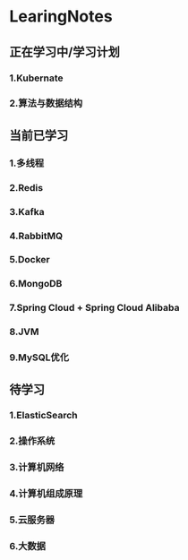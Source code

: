 # LearingNotes
## 正在学习中/学习计划

### 1.Kubernate
### 2.算法与数据结构





## 当前已学习
### 1.多线程
### 2.Redis
### 3.Kafka
### 4.RabbitMQ
### 5.Docker
### 6.MongoDB
### 7.Spring Cloud + Spring Cloud Alibaba
### 8.JVM
### 9.MySQL优化


## 待学习
### 1.ElasticSearch
### 2.操作系统
### 3.计算机网络
### 4.计算机组成原理
### 5.云服务器
### 6.大数据
